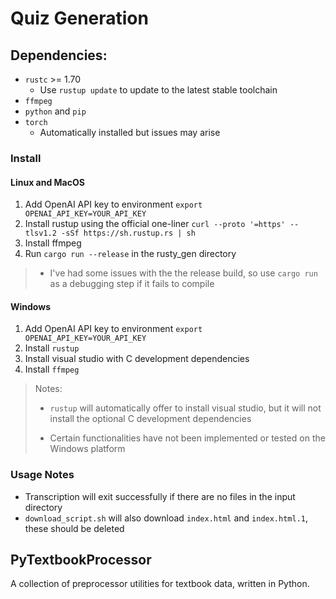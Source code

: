 # Quiz Generation
## Dependencies:
- `rustc` >= 1.70
    - Use `rustup update` to update to the latest stable toolchain
- `ffmpeg`
- `python` and `pip`
- `torch` 
    - Automatically installed but issues may arise


### Install
#### Linux and MacOS

1. Add OpenAI API key to environment
   `export OPENAI_API_KEY=YOUR_API_KEY`
2. Install rustup using the official one-liner
   `curl --proto '=https' --tlsv1.2 -sSf https://sh.rustup.rs | sh`
3. Install ffmpeg
4. Run `cargo run --release` in the rusty_gen directory

> - I've had some issues with the the release build, so use `cargo run` as a debugging step if it fails to compile

#### Windows

1. Add OpenAI API key to environment
   `export OPENAI_API_KEY=YOUR_API_KEY`
2. Install `rustup`
3. Install visual studio with C development dependencies
4. Install `ffmpeg`

> Notes: 
>
> - `rustup` will automatically offer to install visual studio, but it will not install the optional C development dependencies
>
> - Certain functionalities have not been implemented or tested on the Windows platform
### Usage Notes
- Transcription will exit successfully if there are no files in the input directory
- `download_script.sh` will also download `index.html` and `index.html.1`, these should be deleted

## PyTextbookProcessor
A collection of preprocessor utilities for textbook data, written in Python.
